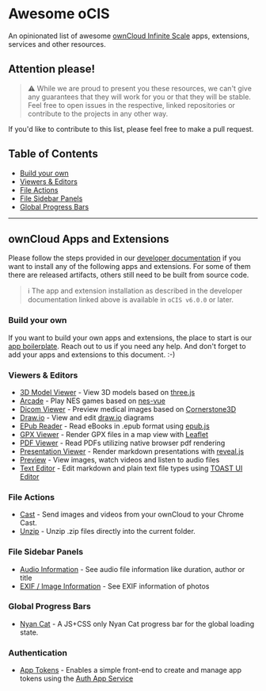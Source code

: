 # Awesome oCIS

An opinionated list of awesome [ownCloud Infinite Scale](https://github.com/owncloud/ocis) apps, extensions, services and other resources.

## Attention please!

> :warning: While we are proud to present you these resources, we can't give any guarantees that they will work for you or that they will be stable. Feel free to open issues in the respective, linked repositories or contribute to the projects in any other way.

If you'd like to contribute to this list, please feel free to make a pull request.

## Table of Contents

* [Build your own](#build-your-own)
* [Viewers & Editors](#viewers--editors)
* [File Actions](#file-actions)
* [File Sidebar Panels](#file-sidebar-panels)
* [Global Progress Bars](#global-progress-bars)

---

## ownCloud Apps and Extensions

Please follow the steps provided in our [developer documentation](https://owncloud.dev/services/web/#web-apps) if you want to install any of the
following apps and extensions. For some of them there are released artifacts, others still need to be built from source code.

> :information_source: The app and extension installation as described in the developer documentation linked above is available in `oCIS v6.0.0` or later.

### Build your own

If you want to build your own apps and extensions, the place to start is our [app boilerplate](https://github.com/owncloud/web-app-skeleton).
Reach out to us if you need any help. And don't forget to add your apps and extensions to this document. :-)

### Viewers & Editors

* [3D Model Viewer](https://github.com/saw-jan/web-app-3dmodel-viewer) - View 3D models based on [three.js](https://threejs.org)
* [Arcade](https://github.com/fschade/ocis-arcade) - Play NES games based on [nes-vue](https://github.com/taiyuuki/nes-vue)
* [Dicom Viewer](https://github.com/owncloud/web-app-dicom-viewer) - Preview medical images based on [Cornerstone3D](https://www.cornerstonejs.org)
* [Draw.io](https://github.com/owncloud/web-extensions/tree/main/packages/web-app-draw-io) - View and edit [draw.io](https://www.draw.io) diagrams
* [EPub Reader](https://github.com/owncloud/web/tree/master/packages/web-app-epub-reader) - Read eBooks in .epub format using [epub.js](https://github.com/futurepress/epub.js)
* [GPX Viewer](https://github.com/dschmidt/web-app-gpx-viewer) - Render GPX files in a map view with [Leaflet](https://leafletjs.com)
* [PDF Viewer](https://github.com/owncloud/web/tree/master/packages/web-app-pdf-viewer) - Read PDFs utilizing native browser pdf rendering 
* [Presentation Viewer](http://github.com/JankariTech/web-app-presentation-viewer) - Render markdown presentations with [reveal.js](https://revealjs.com)
* [Preview](https://github.com/owncloud/web/tree/master/packages/web-app-preview) - View images, watch videos and listen to audio files
* [Text Editor](https://github.com/owncloud/web/tree/master/packages/web-app-text-editor) - Edit markdown and plain text file types using [TOAST UI Editor](https://ui.toast.com/tui-editor) 

### File Actions

* [Cast](https://github.com/owncloud/web-extensions/tree/main/packages/web-app-cast) - Send images and videos from your ownCloud to your Chrome Cast.
* [Unzip](https://github.com/owncloud/web-extensions/tree/main/packages/web-app-unzip) - Unzip .zip files directly into the current folder.

### File Sidebar Panels

* [Audio Information](https://github.com/owncloud/web/blob/2137305f8ded7f845dc262c424b196742c76c9a0/packages/web-app-files/src/composables/extensions/useFileSideBars.ts#L166) - See audio file information like duration, author or title
* [EXIF / Image Information](https://github.com/owncloud/web/blob/2137305f8ded7f845dc262c424b196742c76c9a0/packages/web-app-files/src/composables/extensions/useFileSideBars.ts#L145) - See EXIF information of photos

### Global Progress Bars

* [Nyan Cat](https://github.com/owncloud/web-extensions/tree/main/packages/web-app-progress-bars) - A JS+CSS only Nyan Cat progress bar for the global loading state.

### Authentication

* [App Tokens](https://github.com/mschlachter/ocis-app-tokens) - Enables a simple front-end to create and manage app tokens using the [Auth App Service](https://doc.owncloud.com/ocis/next/deployment/services/s-list/auth-app.html)
